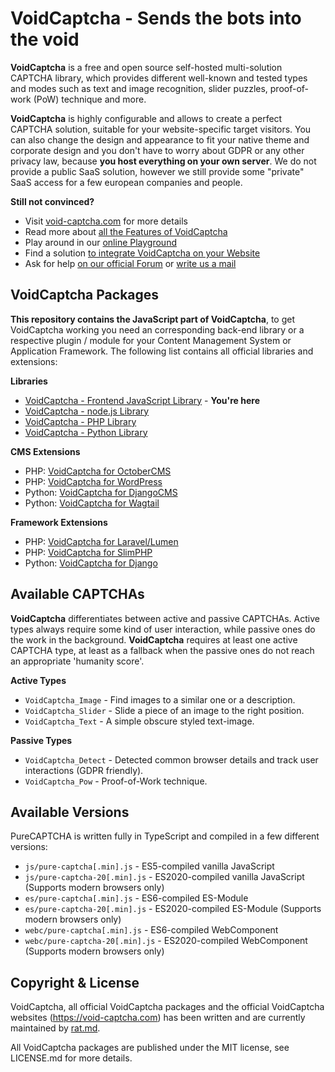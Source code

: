 VoidCaptcha - Sends the bots into the void
==========================================
**VoidCaptcha** is a free and open source self-hosted multi-solution CAPTCHA library, which provides 
different well-known and tested types and modes such as text and image recognition, slider puzzles, 
proof-of-work (PoW) technique and more.

**VoidCaptcha** is highly configurable and allows to create a perfect CAPTCHA solution, suitable for 
your website-specific target visitors. You can also change the design and appearance to fit your 
native theme and corporate design and you don't have to worry about GDPR or any other privacy law, 
because **you host everything on your own server**. We do not provide a public SaaS solution, 
however we still provide some "private" SaaS access for a few european companies and people.

**Still not convinced?**
- Visit [void-captcha.com](https://void-captcha.com) for more details
- Read more about [all the Features of VoidCaptcha](https://void-captcha.com/features)
- Play around in our [online Playground](https://playground.void-captcha.com)
- Find a solution [to integrate VoidCaptcha on your Website](https://playground.void-captcha.com/integrate)
- Ask for help [on our official Forum](https://help.void-captcha.com) or [write us a mail](mailto:help@void-captcha.com)


VoidCaptcha Packages
--------------------
**This repository contains the JavaScript part of VoidCaptcha**, to get VoidCaptcha working you need 
an corresponding back-end library or a respective plugin / module for your Content Management 
System or Application Framework. The following list contains all official libraries and extensions:

**Libraries**
- [VoidCaptcha - Frontend JavaScript Library](https://github.com/VoidCaptcha/voidcaptcha) - **You're here**
- [VoidCaptcha - node.js Library](https://github.com/VoidCaptcha/voidcaptcha.js)
- [VoidCaptcha - PHP Library](https://github.com/VoidCaptcha/voidcaptcha.php)
- [VoidCaptcha - Python Library](https://github.com/VoidCaptcha/voidcaptcha.py)

**CMS Extensions**
- PHP: [VoidCaptcha for OctoberCMS](https://github.com/VoidCaptcha/oc-voidcaptcha-plugin)
- PHP: [VoidCaptcha for WordPress](https://github.com/VoidCaptcha/wp-voidcaptcha-plugin)
- Python: [VoidCaptcha for DjangoCMS](https://github.com/VoidCaptcha/django-cms-voidcaptcha)
- Python: [VoidCaptcha for Wagtail](https://github.com/VoidCaptcha/wagtail-voidcaptcha)

**Framework Extensions**
- PHP: [VoidCaptcha for Laravel/Lumen](https://github.com/VoidCaptcha/laravel-voidcaptcha)
- PHP: [VoidCaptcha for SlimPHP](https://github.com/VoidCaptcha/slim-voidcaptcha)
- Python: [VoidCaptcha for Django](https://github.com/VoidCaptcha/django-voidcaptcha)


Available CAPTCHAs
------------------
**VoidCaptcha** differentiates between active and passive CAPTCHAs. Active types always require some 
kind of user interaction, while passive ones do the work in the background. **VoidCaptcha** requires 
at least one active CAPTCHA type, at least as a fallback when the passive ones do not reach an 
appropriate 'humanity score'.

**Active Types**
- `VoidCaptcha_Image` - Find images to a similar one or a description.
- `VoidCaptcha_Slider` - Slide a piece of an image to the right position.
- `VoidCaptcha_Text` - A simple obscure styled text-image.

**Passive Types**
- `VoidCaptcha_Detect` - Detected common browser details and track user interactions (GDPR friendly).
- `VoidCaptcha_Pow` - Proof-of-Work technique.


Available Versions
------------------
PureCAPTCHA is written fully in TypeScript and compiled in a few different versions:

- `js/pure-captcha[.min].js` - ES5-compiled vanilla JavaScript
- `js/pure-captcha-20[.min].js` - ES2020-compiled vanilla JavaScript (Supports modern browsers only)
- `es/pure-captcha[.min].js` - ES6-compiled ES-Module
- `es/pure-captcha-20[.min].js` - ES2020-compiled ES-Module (Supports modern browsers only)
- `webc/pure-captcha[.min].js` - ES6-compiled WebComponent
- `webc/pure-captcha-20[.min].js` - ES2020-compiled WebComponent (Supports modern browsers only)


Copyright & License
-------------------
VoidCaptcha, all official VoidCaptcha packages and the official VoidCaptcha websites 
(https://void-captcha.com) has been written and are currently maintained by [rat.md](https://rat.md).

All VoidCaptcha packages are published under the MIT license, see LICENSE.md for more details.
